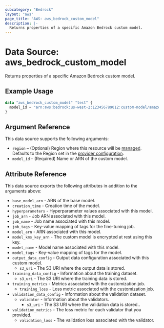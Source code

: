 ```yaml
---
subcategory: "Bedrock"
layout: "aws"
page_title: "AWS: aws_bedrock_custom_model"
description: |-
  Returns properties of a specific Amazon Bedrock custom model.
---
```


# Data Source: aws_bedrock_custom_model

Returns properties of a specific Amazon Bedrock custom model.

## Example Usage

```terraform
data "aws_bedrock_custom_model" "test" {
  model_id = "arn:aws:bedrock:us-west-2:123456789012:custom-model/amazon.titan-text-express-v1:0:8k/ly16hhi765j4 "
}
```

## Argument Reference

This data source supports the following arguments:

* `region` – (Optional) Region where this resource will be [managed](https://docs.aws.amazon.com/general/latest/gr/rande.html#regional-endpoints). Defaults to the Region set in the [provider configuration](https://registry.terraform.io/providers/hashicorp/aws/latest/docs#aws-configuration-reference).
* `model_id` – (Required) Name or ARN of the custom model.

## Attribute Reference

This data source exports the following attributes in addition to the arguments above:

* `base_model_arn` - ARN of the base model.
* `creation_time` - Creation time of the model.
* `hyperparameters` - Hyperparameter values associated with this model.
* `job_arn` - Job ARN associated with this model.
* `job_name` - Job name associated with this model.
* `job_tags` - Key-value mapping of tags for the fine-tuning job.
* `model_arn` - ARN associated with this model.
* `model_kms_key_arn` - The custom model is encrypted at rest using this key.
* `model_name` - Model name associated with this model.
* `model_tags` - Key-value mapping of tags for the model.
* `output_data_config` - Output data configuration associated with this custom model.
    * `s3_uri` - The S3 URI where the output data is stored.
* `training_data_config` - Information about the training dataset.
    * `s3_uri` - The S3 URI where the training data is stored.
* `training_metrics` - Metrics associated with the customization job.
    * `training_loss` - Loss metric associated with the customization job.
* `validation_data_config` - Information about the validation dataset.
    * `validator` - Information about the validators.
        * `s3_uri` - The S3 URI where the validation data is stored..
* `validation_metrics` - The loss metric for each validator that you provided.
    * `validation_loss` - The validation loss associated with the validator.
  